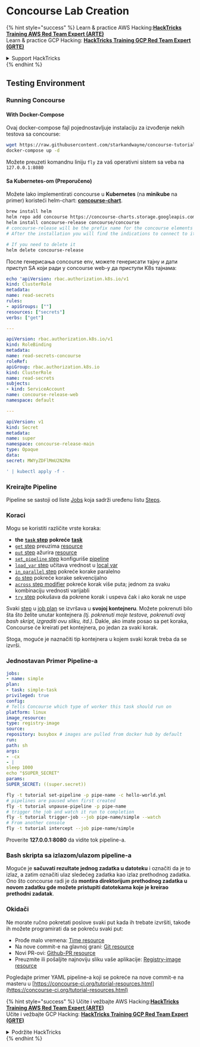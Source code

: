 # Concourse Lab Creation

{% hint style="success" %}
Learn & practice AWS Hacking:<img src="../../.gitbook/assets/image (1) (1) (1).png" alt="" data-size="line">[**HackTricks Training AWS Red Team Expert (ARTE)**](https://training.hacktricks.xyz/courses/arte)<img src="../../.gitbook/assets/image (1) (1) (1).png" alt="" data-size="line">\
Learn & practice GCP Hacking: <img src="../../.gitbook/assets/image (2).png" alt="" data-size="line">[**HackTricks Training GCP Red Team Expert (GRTE)**<img src="../../.gitbook/assets/image (2).png" alt="" data-size="line">](https://training.hacktricks.xyz/courses/grte)

<details>

<summary>Support HackTricks</summary>

* Check the [**subscription plans**](https://github.com/sponsors/carlospolop)!
* **Join the** 💬 [**Discord group**](https://discord.gg/hRep4RUj7f) or the [**telegram group**](https://t.me/peass) or **follow** us on **Twitter** 🐦 [**@hacktricks\_live**](https://twitter.com/hacktricks_live)**.**
* **Share hacking tricks by submitting PRs to the** [**HackTricks**](https://github.com/carlospolop/hacktricks) and [**HackTricks Cloud**](https://github.com/carlospolop/hacktricks-cloud) github repos.

</details>
{% endhint %}

## Testing Environment

### Running Concourse

#### With Docker-Compose

Ovaj docker-compose fajl pojednostavljuje instalaciju za izvođenje nekih testova sa concourse:
```bash
wget https://raw.githubusercontent.com/starkandwayne/concourse-tutorial/master/docker-compose.yml
docker-compose up -d
```
Možete preuzeti komandnu liniju `fly` za vaš operativni sistem sa veba na `127.0.0.1:8080`

#### Sa Kubernetes-om (Preporučeno)

Možete lako implementirati concourse u **Kubernetes** (na **minikube** na primer) koristeći helm-chart: [**concourse-chart**](https://github.com/concourse/concourse-chart).
```bash
brew install helm
helm repo add concourse https://concourse-charts.storage.googleapis.com/
helm install concourse-release concourse/concourse
# concourse-release will be the prefix name for the concourse elements in k8s
# After the installation you will find the indications to connect to it in the console

# If you need to delete it
helm delete concourse-release
```
После генерисања concourse env, можете генерисати тајну и дати приступ SA који ради у concourse web-у да приступи K8s тајнама:
```yaml
echo 'apiVersion: rbac.authorization.k8s.io/v1
kind: ClusterRole
metadata:
name: read-secrets
rules:
- apiGroups: [""]
resources: ["secrets"]
verbs: ["get"]

---

apiVersion: rbac.authorization.k8s.io/v1
kind: RoleBinding
metadata:
name: read-secrets-concourse
roleRef:
apiGroup: rbac.authorization.k8s.io
kind: ClusterRole
name: read-secrets
subjects:
- kind: ServiceAccount
name: concourse-release-web
namespace: default

---

apiVersion: v1
kind: Secret
metadata:
name: super
namespace: concourse-release-main
type: Opaque
data:
secret: MWYyZDFlMmU2N2Rm

' | kubectl apply -f -
```
### Kreirajte Pipeline

Pipeline se sastoji od liste [Jobs](https://concourse-ci.org/jobs.html) koja sadrži uređenu listu [Steps](https://concourse-ci.org/steps.html).

### Koraci

Mogu se koristiti različite vrste koraka:

* **the** [**`task` step**](https://concourse-ci.org/task-step.html) **pokreće** [**task**](https://concourse-ci.org/tasks.html)
* [`get` step](https://concourse-ci.org/get-step.html) preuzima [resource](https://concourse-ci.org/resources.html)
* [`put` step](https://concourse-ci.org/put-step.html) ažurira [resource](https://concourse-ci.org/resources.html)
* [`set_pipeline` step](https://concourse-ci.org/set-pipeline-step.html) konfiguriše [pipeline](https://concourse-ci.org/pipelines.html)
* [`load_var` step](https://concourse-ci.org/load-var-step.html) učitava vrednost u [local var](https://concourse-ci.org/vars.html#local-vars)
* [`in_parallel` step](https://concourse-ci.org/in-parallel-step.html) pokreće korake paralelno
* [`do` step](https://concourse-ci.org/do-step.html) pokreće korake sekvencijalno
* [`across` step modifier](https://concourse-ci.org/across-step.html#schema.across) pokreće korak više puta; jednom za svaku kombinaciju vrednosti varijabli
* [`try` step](https://concourse-ci.org/try-step.html) pokušava da pokrene korak i uspeva čak i ako korak ne uspe

Svaki [step](https://concourse-ci.org/steps.html) u [job plan](https://concourse-ci.org/jobs.html#schema.job.plan) se izvršava u **svojoj kontejneru**. Možete pokrenuti bilo šta što želite unutar kontejnera _(tj. pokrenuti moje testove, pokrenuti ovaj bash skript, izgraditi ovu sliku, itd.)_. Dakle, ako imate posao sa pet koraka, Concourse će kreirati pet kontejnera, po jedan za svaki korak.

Stoga, moguće je naznačiti tip kontejnera u kojem svaki korak treba da se izvrši.

### Jednostavan Primer Pipeline-a
```yaml
jobs:
- name: simple
plan:
- task: simple-task
privileged: true
config:
# Tells Concourse which type of worker this task should run on
platform: linux
image_resource:
type: registry-image
source:
repository: busybox # images are pulled from docker hub by default
run:
path: sh
args:
- -cx
- |
sleep 1000
echo "$SUPER_SECRET"
params:
SUPER_SECRET: ((super.secret))
```

```bash
fly -t tutorial set-pipeline -p pipe-name -c hello-world.yml
# pipelines are paused when first created
fly -t tutorial unpause-pipeline -p pipe-name
# trigger the job and watch it run to completion
fly -t tutorial trigger-job --job pipe-name/simple --watch
# From another console
fly -t tutorial intercept --job pipe-name/simple
```
Proverite **127.0.0.1:8080** da vidite tok pipeline-a.

### Bash skripta sa izlazom/ulazom pipeline-a

Moguće je **sačuvati rezultate jednog zadatka u datoteku** i označiti da je to izlaz, a zatim označiti ulaz sledećeg zadatka kao izlaz prethodnog zadatka. Ono što concourse radi je da **montira direktorijum prethodnog zadatka u novom zadatku gde možete pristupiti datotekama koje je kreirao prethodni zadatak**.

### Okidači

Ne morate ručno pokretati poslove svaki put kada ih trebate izvršiti, takođe ih možete programirati da se pokreću svaki put:

* Prođe malo vremena: [Time resource](https://github.com/concourse/time-resource/)
* Na nove commit-e na glavnoj grani: [Git resource](https://github.com/concourse/git-resource)
* Novi PR-ovi: [Github-PR resource](https://github.com/telia-oss/github-pr-resource)
* Preuzmite ili pošaljite najnoviju sliku vaše aplikacije: [Registry-image resource](https://github.com/concourse/registry-image-resource/)

Pogledajte primer YAML pipeline-a koji se pokreće na nove commit-e na masteru u [https://concourse-ci.org/tutorial-resources.html](https://concourse-ci.org/tutorial-resources.html)

{% hint style="success" %}
Učite i vežbajte AWS Hacking:<img src="../../.gitbook/assets/image (1) (1) (1).png" alt="" data-size="line">[**HackTricks Training AWS Red Team Expert (ARTE)**](https://training.hacktricks.xyz/courses/arte)<img src="../../.gitbook/assets/image (1) (1) (1).png" alt="" data-size="line">\
Učite i vežbajte GCP Hacking: <img src="../../.gitbook/assets/image (2).png" alt="" data-size="line">[**HackTricks Training GCP Red Team Expert (GRTE)**<img src="../../.gitbook/assets/image (2).png" alt="" data-size="line">](https://training.hacktricks.xyz/courses/grte)

<details>

<summary>Podržite HackTricks</summary>

* Proverite [**planove pretplate**](https://github.com/sponsors/carlospolop)!
* **Pridružite se** 💬 [**Discord grupi**](https://discord.gg/hRep4RUj7f) ili [**telegram grupi**](https://t.me/peass) ili **pratite** nas na **Twitter-u** 🐦 [**@hacktricks\_live**](https://twitter.com/hacktricks_live)**.**
* **Podelite hakerske trikove slanjem PR-ova na** [**HackTricks**](https://github.com/carlospolop/hacktricks) i [**HackTricks Cloud**](https://github.com/carlospolop/hacktricks-cloud) github repozitorijume.

</details>
{% endhint %}
